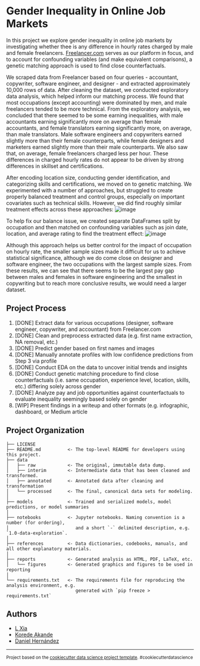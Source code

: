 Gender Inequality in Online Job Markets
==============================

In this project we explore gender inequality in online job markets by investigating whether thee is any difference in hourly rates charged by male and female freelancers. [Freelancer.com](https://www.freelancer.com/) serves as our platform in focus, and to account for confounding variables (and make equivalent comparisons), a genetic matching approach is used to find close counterfactuals.

We scraped data from Freelancer based on four queries - accountant, copywriter, software engineer, and designer - and extracted approximately 10,000 rows of data. After cleaning the dataset, we conducted exploratory data analysis, which helped inform our matching process. We found that most occupations (except accounting) were dominated by men, and male freelancers tended to be more technical. From the exploratory analysis, we concluded that there seemed to be some earning inequalities, with male accountants earning significantly more on average than female accountants, and female translators earning significantly more, on average, than male translators. Male software engineers and copywriters earned slightly more than their female counterparts, while female designers and marketers earned slightly more than their male counterparts. We also saw that, on average, female freelancers charged less per hour. These differences in charged hourly rates do not appear to be driven by strong differences in skillset and certifications.

After encoding location size, conducting gender identification, and categorizing skills and certifications, we moved on to genetic matching. We experimented with a number of approaches, but struggled to create properly balanced treatment and control groups, especially on important covariates such as technical skills. However, we did find roughly similar treatment effects across these approaches:
![image](https://user-images.githubusercontent.com/44119914/164786174-ac1d3acc-1473-4f09-bf65-f615be604094.png)
 
To help fix our balance issue, we created separate DataFrames split by occupation and then matched on confounding variables such as join date, location, and average rating to find the treatment effect:
![image](https://user-images.githubusercontent.com/44119914/164786327-ccbb11b8-e124-4e70-95f4-603ed12a3b04.png)

Although this approach helps us better control for the impact of occupation on hourly rate, the smaller sample sizes made it difficult for us to achieve statistical significance, although we do come close on designer and software engineer, the two occupations with the largest sample sizes. From these results, we can see that there seems to be the largest pay gap between males and females in software engineering and the smallest in copywriting but to reach more conclusive results, we would need a larger dataset.


Project Process
------------

1. [DONE] Extract data for various occupations (designer, software engineer, copywriter, and accountant) from Freelancer.com
2. [DONE] Clean and preprocess extracted data (e.g. first name extraction, NA removal, etc.)
3. [DONE] Predict gender based on first names and images
4. [DONE] Manually annotate profiles with low confidence predictions from Step 3 via profile
5. [DONE] Conduct EDA on the data to uncover initial trends and insights
6. [DONE] Conduct genetic matching procedure to find close counterfactuals (i.e. same occupation, experience level, location, skills, etc.) differing solely across gender
7. [DONE] Analyze pay and job opportunities against counterfactuals to evaluate inequality seemingly based solely on gender 
8. [WIP] Present findings in a writeup and other formats (e.g. infographic, dashboard, or Medium article

Project Organization
------------


    ├── LICENSE
    ├── README.md          <- The top-level README for developers using this project.
    ├── data
    │   ├── raw            <- The original, immutable data dump.
    │   ├── interim        <- Intermediate data that has been cleaned and transformed.
    │   ├── annotated      <- Annotated data after cleaning and transformation
    │   └── processed      <- The final, canonical data sets for modeling.
    │
    ├── models             <- Trained and serialized models, model predictions, or model summaries
    │
    ├── notebooks          <- Jupyter notebooks. Naming convention is a number (for ordering),
    │                         and a short `-` delimited description, e.g. `1.0-data-exploration`.                  
    │
    ├── references         <- Data dictionaries, codebooks, manuals, and all other explanatory materials.
    │
    ├── reports            <- Generated analysis as HTML, PDF, LaTeX, etc.
    │   └── figures        <- Generated graphics and figures to be used in reporting
    │
    └── requirements.txt   <- The requirements file for reproducing the analysis environment, e.g.
                              generated with `pip freeze > requirements.txt`

Authors
------------
- [L Xia](https://github.com/l-xia)
- [Korede Akande](https://github.com/KoredeAkande)
- [Daniel Hernández](https://github.com/DHDaniel)
    


--------

<p><small>Project based on the <a target="_blank" href="https://drivendata.github.io/cookiecutter-data-science/">cookiecutter data science project template</a>. #cookiecutterdatascience</small></p>
